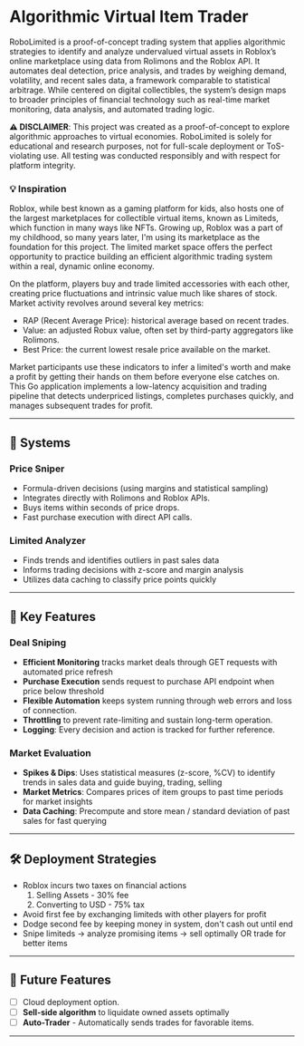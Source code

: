 # Algorithmic Virtual Item Trader

RoboLimited is a proof-of-concept trading system that applies algorithmic strategies to identify and analyze undervalued virtual assets in Roblox’s online marketplace using data from Rolimons and the Roblox API. It automates deal detection, price analysis, and trades by weighing demand, volatility, and recent sales data, a framework comparable to statistical arbitrage. While centered on digital collectibles, the system’s design maps to broader principles of financial technology such as real-time market monitoring, data analysis, and automated trading logic.

**⚠️ DISCLAIMER**:
This project was created as a proof-of-concept to explore algorithmic approaches to virtual economies. RoboLimited is solely for educational and research purposes, not for full-scale deployment or ToS-violating use. All testing was conducted responsibly and with respect for platform integrity.

### 💡 Inspiration ###
Roblox, while best known as a gaming platform for kids, also hosts one of the largest marketplaces for collectible virtual items, known as Limiteds, which function in many ways like NFTs. Growing up, Roblox was a part of my childhood, so many years later, I'm using its marketplace as the foundation for this project. The limited market space offers the perfect opportunity to practice building an efficient algorithmic trading system within a real, dynamic online economy.

On the platform, players buy and trade limited accessories with each other, creating price fluctuations and intrinsic value much like shares of stock. Market activity revolves around several key metrics:
- RAP (Recent Average Price): historical average based on recent trades.
- Value: an adjusted Robux value, often set by third-party aggregators like Rolimons.
- Best Price: the current lowest resale price available on the market.

Market participants use these indicators to infer a limited's worth and make a profit by getting their hands on them before everyone else catches on. This Go application implements a low-latency acquisition and trading pipeline that detects underpriced listings, completes purchases quickly, and manages subsequent trades for profit.

---

## 📌 Systems

### Price Sniper
- Formula-driven decisions (using margins and statistical sampling)
- Integrates directly with Rolimons and Roblox APIs.
- Buys items within seconds of price drops.
- Fast purchase execution with direct API calls.

### Limited Analyzer
- Finds trends and identifies outliers in past sales data
- Informs trading decisions with z-score and margin analysis
- Utilizes data caching to classify price points quickly


---

## 🚀 Key Features

### Deal Sniping  
- **Efficient Monitoring** tracks market deals through GET requests with automated price refresh
- **Purchase Execution** sends request to purchase API endpoint when price below threshold
- **Flexible Automation** keeps system running through web errors and loss of connection.
- **Throttling** to prevent rate-limiting and sustain long-term operation.
- **Logging**: Every decision and action is tracked for further reference.

### Market Evaluation
- **Spikes & Dips**: Uses statistical measures (z-score, %CV) to identify trends in sales data and guide buying, trading, selling
- **Market Metrics**: Compares prices of item groups to past time periods for market insights  
- **Data Caching**: Precompute and store mean / standard deviation of past sales for fast querying

---

## 🛠️ Deployment Strategies

- Roblox incurs two taxes on financial actions
    1. Selling Assets - 30% fee
    2. Converting to USD - 75% tax
- Avoid first fee by exchanging limiteds with other players for profit
- Dodge second fee by keeping money in system, don't cash out until end
- Snipe limiteds → analyze promising items → sell optimally OR trade for better items 

---

## 🚧 Future Features  
- [ ] Cloud deployment option.
- [ ] **Sell-side algorithm** to liquidate owned assets optimally
- [ ] **Auto-Trader** - Automatically sends trades for favorable items.

---

#
